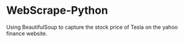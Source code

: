 # WebScrape-Python
Using BeautifulSoup to capture the stock price of Tesla on the yahoo finance website.
